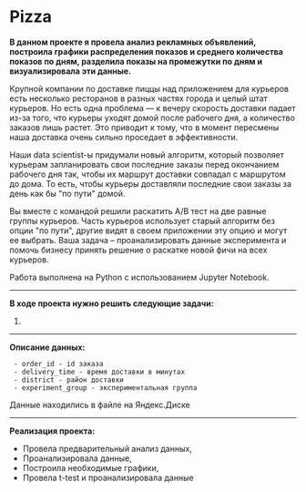 # Pizza

**В данном проекте я провела анализ рекламных объявлений, построила графики распределения показов и среднего количества показов по дням, разделила показы на промежутки по дням и визуализировала эти данные.**

Крупной компании по доставке пиццы над приложением для курьеров
есть несколько ресторанов в разных частях города и целый штат курьеров. Но есть одна проблема — к вечеру скорость доставки
падает из-за того, что курьеры уходят домой после рабочего дня, а количество заказов лишь растет. Это приводит к тому, что в момент пересмены наша доставка очень сильно проседает в эффективности. 

Наши data scientist-ы придумали новый алгоритм, который позволяет курьерам запланировать свои последние заказы перед 
окончанием рабочего дня так, чтобы их маршрут доставки совпадал с маршрутом до дома. То есть, чтобы курьеры доставляли 
последние свои заказы за день как бы "по пути" домой. 

Вы вместе с командой решили раскатить A/B тест на две равные группы курьеров. Часть курьеров использует старый алгоритм 
без опции "по пути", другие видят в своем приложении эту опцию и могут ее выбрать. Ваша задача – проанализировать данные 
эксперимента и помочь бизнесу принять решение о раскатке новой фичи на всех курьеров.


Работа выполнена на Python с использованием Jupyter Notebook.
<hr>

**В ходе проекта нужно решить следующие задачи:**

1. 

<hr>

**Описание данных:**

     - order_id - id заказа
     - delivery_time - время доставки в минутах
     - district - район доставки
     - experiment_group - экспериментальная группа


Данные находились в файле на Яндекс.Диске
<hr>

**Реализация проекта:**

- Провела предварительный анализ данных,
- Проанализировала данные,
- Построила необходимые графики,
- Провела t-test и проанализировала данные
